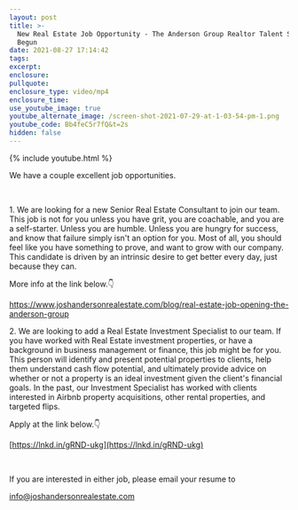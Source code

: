 ```yaml
---
layout: post
title: >-
  New Real Estate Job Opportunity - The Anderson Group Realtor Talent Search Has
  Begun
date: 2021-08-27 17:14:42
tags:
excerpt:
enclosure:
pullquote:
enclosure_type: video/mp4
enclosure_time:
use_youtube_image: true
youtube_alternate_image: /screen-shot-2021-07-29-at-1-03-54-pm-1.png
youtube_code: Bb4feC5r7fQ&t=2s
hidden: false
---
```

{% include youtube.html %}

We have a couple excellent job opportunities.

&nbsp;

1\. We are looking for a new Senior Real Estate Consultant to join our team. This job is not for you unless you have grit, you are coachable, and you are a self-starter. Unless you are humble. Unless you are hungry for success, and know that failure simply isn't an option for you. Most of all, you should feel like you have something to prove, and want to grow with our company. This candidate is driven by an intrinsic desire to get better every day, just because they can.

More info at the link below.👇

https://www.joshandersonrealestate.com/blog/real-estate-job-opening-the-anderson-group

2\. We are looking to add a Real Estate Investment Specialist to our team. If you have worked with Real Estate investment properties, or have a background in business management or finance, this job might be for you. This person will identify and present potential properties to clients, help them understand cash flow potential, and ultimately provide advice on whether or not a property is an ideal investment given the client's financial goals. In the past, our Investment Specialist has worked with clients interested in Airbnb property acquisitions, other rental properties, and targeted flips.

Apply at the link below.👇

[https://lnkd.in/gRND-ukg](https://lnkd.in/gRND-ukg)

&nbsp;

If you are interested in either job, please email your resume to

info@joshandersonrealestate.com

&nbsp;
